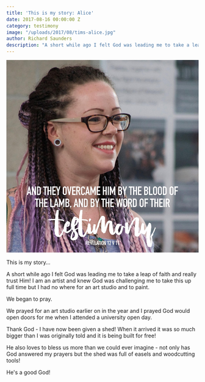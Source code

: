 ```yaml
---
title: 'This is my story: Alice'
date: 2017-08-16 00:00:00 Z
category: testimony
image: "/uploads/2017/08/tims-alice.jpg"
author: Richard Saunders
description: "A short while ago I felt God was leading me to take a leap of faith and really trust Him!"
---
```



![A photo of Alice with text of Revelation 12:11 overlaid](/uploads/2017/08/tims-alice.jpg)

This is my story…

A short while ago I felt God was leading me to take a leap of faith and really trust Him! I am an artist and knew God was challenging me to take this up full time but I had no where for an art studio and to paint.

We began to pray.

We prayed for an art studio earlier on in the year and I prayed God would open doors for me when I attended a university open day.

Thank God - I have now been given a shed! When it arrived it was so much bigger than I was originally told and it is being built for free!

He also loves to bless us more than we could ever imagine - not only has God answered my prayers but the shed was full of easels and woodcutting tools!

He's a good God!

